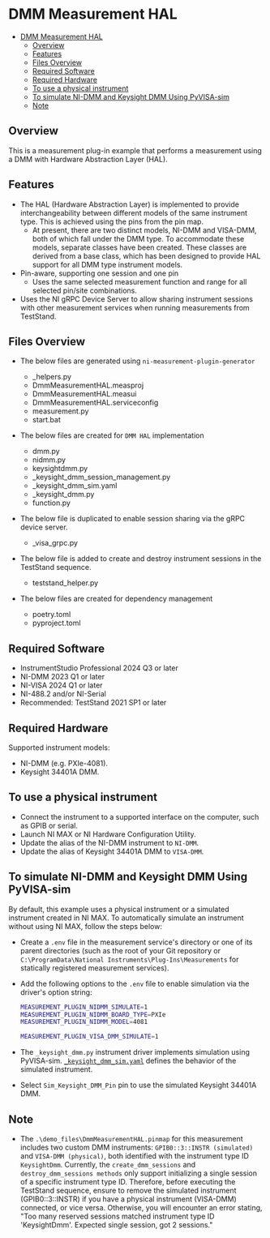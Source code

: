 # DMM Measurement HAL

- [DMM Measurement HAL](#dmm-measurement-hal)
  - [Overview](#overview)
  - [Features](#features)
  - [Files Overview](#files-overview)
  - [Required Software](#required-software)
  - [Required Hardware](#required-hardware)
  - [To use a physical instrument](#to-use-a-physical-instrument)
  - [To simulate NI-DMM and Keysight DMM Using PyVISA-sim](#to-simulate-ni-dmm-and-keysight-dmm-using-pyvisa-sim)
  - [Note](#note)

## Overview

This is a measurement plug-in example that performs a measurement using a DMM with Hardware
Abstraction Layer (HAL).

## Features

- The HAL (Hardware Abstraction Layer) is implemented to provide interchangeability between
  different models of the same instrument type. This is achieved using the pins from the pin map.
  - At present, there are two distinct models, NI-DMM and VISA-DMM, both of which fall under the DMM
    type. To accommodate these models, separate classes have been created. These classes are derived
    from a base class, which has been designed to provide HAL support for all DMM type instrument
    models.
- Pin-aware, supporting one session and one pin
  - Uses the same selected measurement function and range for all selected pin/site combinations.
- Uses the NI gRPC Device Server to allow sharing instrument sessions with other measurement
  services when running measurements from TestStand.

## Files Overview

- The below files are generated using `ni-measurement-plugin-generator`
  - _helpers.py
  - DmmMeasurementHAL.measproj
  - DmmMeasurementHAL.measui
  - DmmMeasurementHAL.serviceconfig
  - measurement.py
  - start.bat

- The below files are created for `DMM HAL` implementation
  - dmm.py
  - nidmm.py
  - keysightdmm.py
  - _keysight_dmm_session_management.py
  - _keysight_dmm_sim.yaml
  - _keysight_dmm.py
  - function.py

- The below file is duplicated to enable session sharing via the gRPC device server.
  - _visa_grpc.py

- The below file is added to create and destroy instrument sessions in the TestStand sequence.
  - teststand_helper.py

- The below files are created for dependency management
  - poetry.toml
  - pyproject.toml

## Required Software

- InstrumentStudio Professional 2024 Q3 or later
- NI-DMM 2023 Q1 or later
- NI-VISA 2024 Q1 or later
- NI-488.2 and/or NI-Serial
- Recommended: TestStand 2021 SP1 or later

## Required Hardware

Supported instrument models:

- NI-DMM (e.g. PXIe-4081).
- Keysight 34401A DMM.

## To use a physical instrument

- Connect the instrument to a supported interface on the computer, such as GPIB or serial.
- Launch NI MAX or NI Hardware Configuration Utility.
- Update the alias of the NI-DMM instrument to `NI-DMM`.
- Update the alias of Keysight 34401A DMM to `VISA-DMM`.

## To simulate NI-DMM and Keysight DMM Using PyVISA-sim

By default, this example uses a physical instrument or a simulated instrument
created in NI MAX. To automatically simulate an instrument without using NI MAX,
follow the steps below:

- Create a `.env` file in the measurement service's directory or one of its
  parent directories (such as the root of your Git repository or
  `C:\ProgramData\National Instruments\Plug-Ins\Measurements` for statically
  registered measurement services).
- Add the following options to the `.env` file to enable simulation via the
  driver's option string:

  ```bash
  MEASUREMENT_PLUGIN_NIDMM_SIMULATE=1
  MEASUREMENT_PLUGIN_NIDMM_BOARD_TYPE=PXIe
  MEASUREMENT_PLUGIN_NIDMM_MODEL=4081

  MEASUREMENT_PLUGIN_VISA_DMM_SIMULATE=1
  ```

- The `_keysight_dmm.py` instrument driver implements simulation using PyVISA-sim.
  [`_keysight_dmm_sim.yaml`](./dmm_hal/keysightdmm/_keysight_dmm_sim.yaml) defines the behavior of the
  simulated instrument.
- Select `Sim_Keysight_DMM_Pin` pin to use the simulated Keysight 34401A DMM.

## Note

- The `.\demo_files\DmmMeasurementHAL.pinmap` for this measurement includes two custom DMM instruments:
  `GPIB0::3::INSTR (simulated)` and `VISA-DMM (physical)`, both identified with the instrument
  type ID `KeysightDmm`. Currently, the `create_dmm_sessions` and `destroy_dmm_sessions methods`
  only support initializing a single session of a specific instrument type ID. Therefore, before
  executing the TestStand sequence, ensure to remove the simulated instrument (GPIB0::3::INSTR) if
  you have a physical instrument (VISA-DMM) connected, or vice versa. Otherwise, you will encounter
  an error stating, "Too many reserved sessions matched instrument type ID 'KeysightDmm'. Expected
  single session, got 2 sessions."
